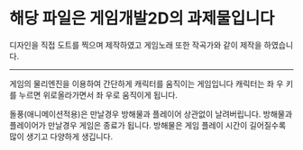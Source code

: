 # 해당 파일은 게임개발2D의 과제물입니다

디자인을 직접 도트를 찍으며 제작하였고
게임노래 또한 작곡가와 같이 제작을 하였습니다.
* * *
게임의 물리엔진을 이용하여 간단하게 캐릭터를 움직이는 게임입니다
캐릭터는 좌 우 키를 누르면 위로올라가면서 좌 우로 움직이게 됩니다.

돌풍(애니메이션적용)은 만날경우 방해물과 플레이어 상관없이 날려버립니다.
방해물과 플레이어가 만날경우 게임은 종료가 됩니다.
방해물은 게임 플레이 시간이 길어질수록 많이 생기고 다양하게 생깁니다.

